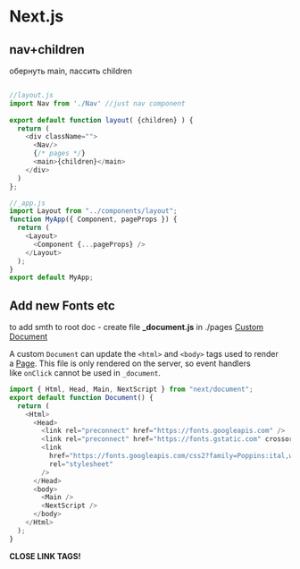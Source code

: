# Next.js

## nav+children

обернуть main, пассить children
``` jsx

//layout.js
import Nav from './Nav' //just nav component
  
export default function layout( {children} ) {
  return (
    <div className="">
      <Nav/>
      {/* pages */}
      <main>{children}</main>
    </div>
  )
};

//_app.js
import Layout from "../components/layout";
function MyApp({ Component, pageProps }) {
  return (
    <Layout>
      <Component {...pageProps} />
    </Layout>
  );
} 
export default MyApp;


```

## Add new Fonts etc

to add smth to root doc - create file **\_document.js** in ./pages
[Custom Document](https://nextjs.org/docs/advanced-features/custom-document)

A custom `Document` can update the `<html>` and `<body>` tags used to render a [Page](https://nextjs.org/docs/basic-features/pages). This file is only rendered on the server, so event handlers like `onClick` cannot be used in `_document`.

```jsx
import { Html, Head, Main, NextScript } from "next/document";
export default function Document() {
  return (
    <Html>
      <Head>
        <link rel="preconnect" href="https://fonts.googleapis.com" />
        <link rel="preconnect" href="https://fonts.gstatic.com" crossorigin />
        <link
          href="https://fonts.googleapis.com/css2?family=Poppins:ital,wght@0,400;0,500;0,700;1,500&display=swap"
          rel="stylesheet"
        />
      </Head>
      <body>
        <Main />
        <NextScript />
      </body>
    </Html>
  );
}
```

**CLOSE LINK TAGS!**
